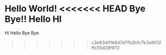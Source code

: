 Hello World! 
<<<<<<< HEAD
Bye Bye!!
Hello HI
=======
Hi Hello
Bye Bye
>>>>>>> c2e83d01b6d7d7fb2b1c7b3a9012ffc55d28f972

